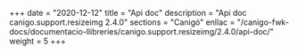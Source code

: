 +++
date        = "2020-12-12"
title       = "Api doc"
description = "Api doc canigo.support.resizeimg 2.4.0"
sections    = "Canigó"
enllac		= "/canigo-fwk-docs/documentacio-llibreries/canigo.support.resizeimg/2.4.0/api-doc/"
weight		= 5
+++
